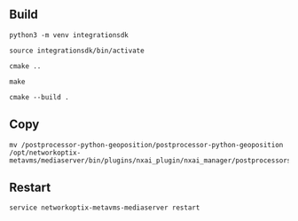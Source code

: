 ## Build
```shell
python3 -m venv integrationsdk
```

```shell
source integrationsdk/bin/activate
```

```shell
cmake ..
```

```shell
make
```

```shell
cmake --build .
```

## Copy
```shell
mv /postprocessor-python-geoposition/postprocessor-python-geoposition /opt/networkoptix-metavms/mediaserver/bin/plugins/nxai_plugin/nxai_manager/postprocessors/
```

## Restart

```shell
service networkoptix-metavms-mediaserver restart
```